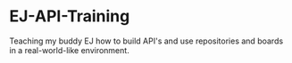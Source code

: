 # EJ-API-Training
Teaching my buddy EJ how to build API's and use repositories and boards in a real-world-like environment.
